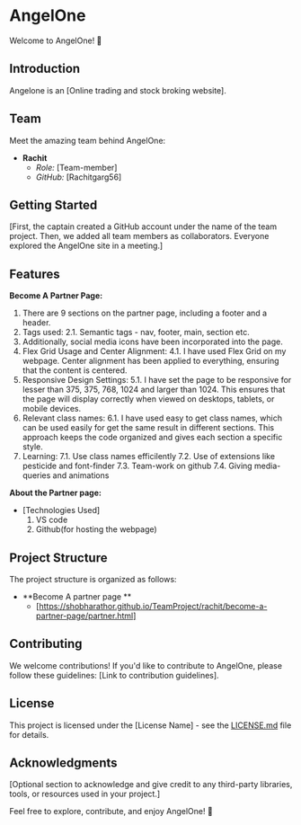 # AngelOne

Welcome to AngelOne! 🚀

## Introduction

Angelone is an [Online trading and stock broking website].

## Team

Meet the amazing team behind AngelOne:

- **Rachit**
  - *Role:* [Team-member]
  - *GitHub:* [Rachitgarg56]

## Getting Started

[First, the captain created a GitHub account under the name of the team project. Then, we added all team members as collaborators. Everyone explored the AngelOne site in a meeting.]

## Features
 **Become A Partner Page:**
  1. There are 9 sections on the partner page, including a footer and a header.
  2. Tags used: 
     2.1. Semantic tags - nav, footer, main, section etc.
  3. Additionally, social media icons have been incorporated into the page.
  4. Flex Grid Usage and Center Alignment:
     4.1. I have used Flex Grid on my webpage.
     Center alignment has been applied to everything, ensuring that the content is centered.
  5. Responsive Design Settings:
     5.1. I have set the page to be responsive for lesser than 375, 375, 768, 1024 and larger than 1024.
     This ensures that the page will display correctly when viewed on desktops, tablets, or mobile devices.
 6. Relevant class names:
    6.1. I have used easy to get class names, which can be used easily for get the same result in different sections.
      This approach keeps the code organized and gives each section a specific style.
 7. Learning: 
    7.1. Use class names efficilently 
    7.2. Use of extensions like pesticide and font-finder
    7.3. Team-work on github
    7.4. Giving media-queries and animations
 
    
 **About the Partner page:**
 - [Technologies Used]
   1. VS code
   2. Github(for hosting the webpage)
      
 ## Project Structure
The project structure is organized as follows:

- **Become A partner page **
  - [https://shobharathor.github.io/TeamProject/rachit/become-a-partner-page/partner.html]

## Contributing

We welcome contributions! If you'd like to contribute to AngelOne, please follow these guidelines: [Link to contribution guidelines].

## License

This project is licensed under the [License Name] - see the [LICENSE.md](LICENSE.md) file for details.

## Acknowledgments

[Optional section to acknowledge and give credit to any third-party libraries, tools, or resources used in your project.]

Feel free to explore, contribute, and enjoy AngelOne! 🌟
